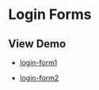 # Login Forms
## View Demo

- [login-form1](https://jithu-sm.github.io/login-forms-html-css-js/login-form1/)

- [login-form2](https://jithu-sm.github.io/login-forms-html-css-js/login-form2/)
